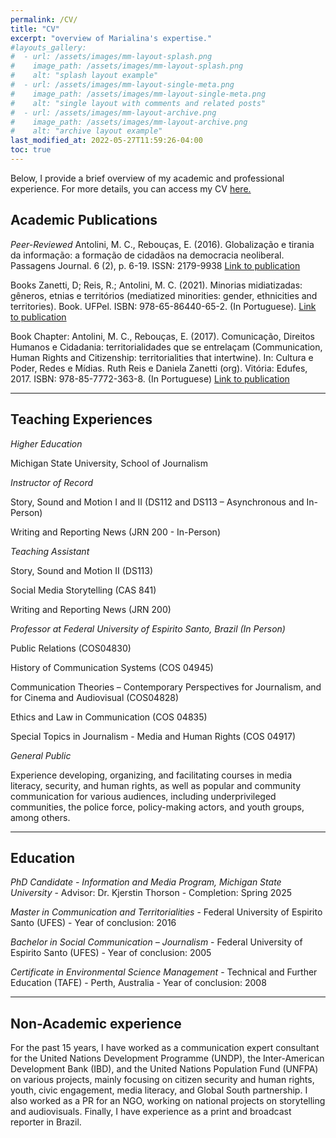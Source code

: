 ```yaml
---
permalink: /CV/
title: "CV"
excerpt: "overview of Marialina's expertise."
#layouts_gallery:
#  - url: /assets/images/mm-layout-splash.png
#    image_path: /assets/images/mm-layout-splash.png
#    alt: "splash layout example"
#  - url: /assets/images/mm-layout-single-meta.png
#    image_path: /assets/images/mm-layout-single-meta.png
#    alt: "single layout with comments and related posts"
#  - url: /assets/images/mm-layout-archive.png
#    image_path: /assets/images/mm-layout-archive.png
#    alt: "archive layout example"
last_modified_at: 2022-05-27T11:59:26-04:00
toc: true
---
```



Below, I provide a brief overview of my academic and professional experience.
For more details, you can access my CV [here.](https://docs.google.com/document/d/1_aeZ6ceZsSD2EZkU5XAiy3KMACMBwctL/edit?usp=sharing&ouid=112194496832054659509&rtpof=true&sd=true)

## Academic Publications

*Peer-Reviewed*
Antolini, M. C., Rebouças, E. (2016). Globalização e tirania da informação: a formação de cidadãos na democracia neoliberal. Passagens Journal. 6 (2), p. 6-19. ISSN: 2179-9938 [Link to publication](http://www.periodicos.ufc.br/passagens/article/view/2469)

Books
Zanetti, D; Reis, R.; Antolini, M. C. (2021). Minorias midiatizadas: gêneros, etnias e territórios (mediatized minorities: gender, ethnicities and territories). Book. UFPel. ISBN: 978-65-86440-65-2. (In Portuguese). [Link to publication](https://guaiaca.ufpel.edu.br/handle/prefix/7891)

Book Chapter: Antolini, M. C., Rebouças, E. (2017). Comunicação, Direitos Humanos e Cidadania: territorialidades que se entrelaçam (Communication, Human Rights and Citizenship: territorialities that intertwine). In: Cultura e Poder, Redes e Mídias. Ruth Reis e Daniela Zanetti (org). Vitória: Edufes, 2017. ISBN: 978-85-7772-363-8. (In Portuguese) [Link to publication](https://edufes.ufes.br/items/show/470)

---

## Teaching Experiences

*Higher Education*

Michigan State University, School of Journalism

*Instructor of Record*

Story, Sound and Motion I and II (DS112 and DS113 – Asynchronous and In-Person)

Writing and Reporting News (JRN 200 - In-Person)


*Teaching Assistant*

Story, Sound and Motion II (DS113) 

Social Media Storytelling (CAS 841) 

Writing and Reporting News (JRN 200)


*Professor at Federal University of Espirito Santo, Brazil (In Person)* 

Public Relations (COS04830) 

History of Communication Systems (COS 04945)

Communication Theories – Contemporary Perspectives for Journalism, and for Cinema and Audiovisual (COS04828)

Ethics and Law in Communication (COS 04835)

Special Topics in Journalism - Media and Human Rights (COS 04917)



*General Public*

Experience developing, organizing, and facilitating courses in media literacy, security, and human rights, as well as popular and community communication for various audiences, including underprivileged communities, the police force, policy-making actors, and youth groups, among others.

---

## Education

*PhD Candidate - Information and Media Program, Michigan State University* -
Advisor: Dr. Kjerstin Thorson - 
Completion: Spring 2025

*Master in Communication and Territorialities* - 
Federal University of Espirito Santo (UFES) - 
Year of conclusion: 2016

*Bachelor in Social Communication – Journalism* - 
Federal University of Espirito Santo (UFES) - 
Year of conclusion: 2005

*Certificate in Environmental Science Management* - 
Technical and Further Education (TAFE) - Perth, Australia - 
Year of conclusion: 2008

---

## Non-Academic experience
For the past 15 years, I have worked as a communication expert consultant for the United Nations Development Programme (UNDP), the Inter-American Development Bank (IBD), and the United Nations Population Fund (UNFPA) on various projects, mainly focusing on citizen security and human rights, youth, civic engagement, media literacy, and Global South partnership. 
I also worked as a PR for an NGO, working on national projects on storytelling and audiovisuals. Finally, I have experience as a print and broadcast reporter in Brazil.


